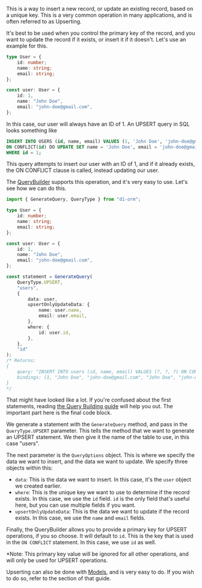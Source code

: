 This is a way to insert a new record, or update an existing record, based on a unique key. This is a very common operation in many applications, and is often referred to as Upserting.

It's best to be used when you control the primary key of the record, and you want to update the record if it exists, or insert it if it doesn't. Let's use an example for this.

```ts
type User = {
	id: number;
	name: string;
	email: string;
};

const user: User = {
	id: 1,
	name: "John Doe",
	email: "john-doe@gmail.com",
};
```

In this case, our user will always have an ID of 1.
An UPSERT query in SQL looks something like

```sql
INSERT INTO USERS (id, name, email) VALUES (1, 'John Doe', 'john-doe@gmail.com')
ON CONFLICT(id) DO UPDATE SET name = 'John Doe', email = 'john-doe@gmail.com'
WHERE id = 1;
```

This query attempts to insert our user with an ID of 1, and if it already exists, the ON CONFLICT clause is called, instead updating our user.

The [QueryBuilder](/guides/query-building) supports this operation, and it's very easy to use. Let's see how we can do this.

```ts
import { GenerateQuery, QueryType } from "d1-orm";

type User = {
	id: number;
	name: string;
	email: string;
};

const user: User = {
	id: 1,
	name: "John Doe",
	email: "john-doe@gmail.com",
};

const statement = GenerateQuery(
	QueryType.UPSERT,
	"users",
	{
		data: user,
		upsertOnlyUpdateData: {
			name: user.name,
			email: user.email,
		},
		where: {
			id: user.id,
		},
	},
	"id"
);
/* Returns: 
{
	query: "INSERT INTO users (id, name, email) VALUES (?, ?, ?) ON CONFLICT(id) DO UPDATE SET name = ?, email = ? WHERE id = ?",
	bindings: [1, "John Doe", "john-doe@gmail.com", "John Doe", "john-doe@gmail.com", 1]
}
*/
```

That might have looked like a lot. If you're confused about the first statements, reading [the Query Building guide](/guides/query-building) will help you out.
The important part here is the final code block.

We generate a statement with the `GenerateQuery` method, and pass in the `QueryType.UPSERT` parameter. This tells the method that we want to generate an UPSERT statement. We then give it the name of the table to use, in this case "users".

The next parameter is the `QueryOptions` object. This is where we specify the data we want to insert, and the data we want to update. We specify three objects within this:

- `data`: This is the data we want to insert. In this case, it's the `user` object we created earlier.
- `where`: This is the unique key we want to use to determine if the record exists. In this case, we use the `id` field. `id` is the only field that's useful here, but you can use multiple fields if you want.
- `upsertOnlyUpdateData`: This is the data we want to update if the record exists. In this case, we use the `name` and `email` fields.

Finally, the QueryBuilder allows you to provide a primary key for UPSERT operations, if you so choose. It will default to `id`. This is the key that is used in the `ON CONFLICT` statement. In this case, we use `id` as well.

\*Note: This primary key value will be ignored for all other operations, and will only be used for UPSERT operations.

Upserting can also be done with [Models](/guides/models), and is very easy to do. If you wish to do so, refer to the section of that guide.
